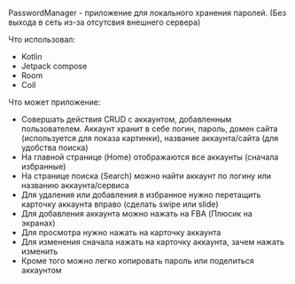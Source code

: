 PasswordManager - приложение для локального хранения паролей. (Без выхода в сеть из-за отсутсвия внешнего сервера)

Что использовал:
- Kotlin
- Jetpack compose
- Room
- Coil

Что может приложение: 
- Совершать действия CRUD с аккаунтом, добавленным пользователем. Аккаунт хранит в себе логин, пароль, домен сайта (используется для показа картинки), название аккаунта/сайта (для удобства поиска)
- На главной странице (Home) отображаются все аккаунты (сначала избранные)
- На странице поиска (Search) можно найти аккаунт по логину или названию аккаунта/сервиса
- Для удаления или добавления в избранное нужно перетащить карточку аккаунта вправо (сделать swipe или slide)
- Для добавления аккаунта можно нажать на FBA (Плюсик на экранах)
- Для просмотра нужно нажать на карточку аккаунта
- Для изменения сначала нажать на карточку аккаунта, зачем нажать изменить
- Кроме того можно легко копировать пароль или поделиться аккаунтом
